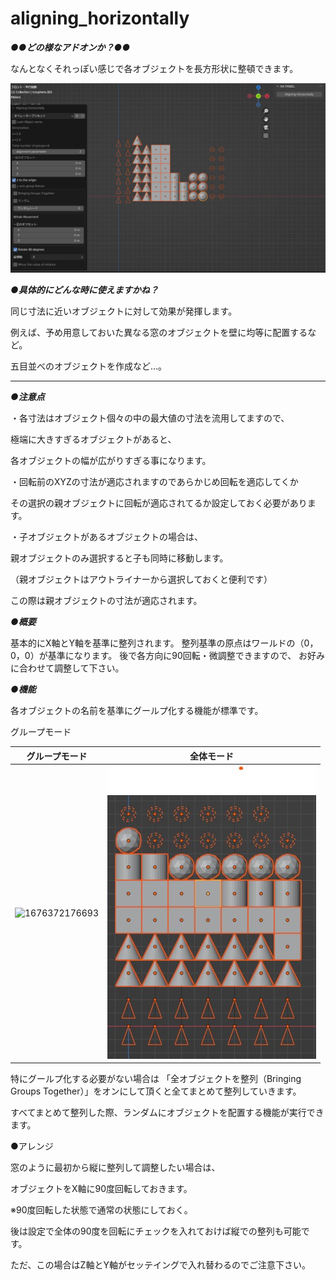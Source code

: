 # aligning_horizontally

***●●どの様なアドオンか？●●***

なんとなくそれっぽい感じで各オブジェクトを長方形状に整頓できます。

![1676371859682](image/README/1676371859682.png)

***●具体的にどんな時に使えますかね？***

同じ寸法に近いオブジェクトに対して効果が発揮します。

例えば、予め用意しておいた異なる窓のオブジェクトを壁に均等に配置するなど。

五目並べのオブジェクトを作成など…。

---

***●注意点***

・各寸法はオブジェクト個々の中の最大値の寸法を流用してますので、

極端に大きすぎるオブジェクトがあると、

各オブジェクトの幅が広がりすぎる事になります。

・回転前のXYZの寸法が適応されますのであらかじめ回転を適応してくか

その選択の親オブジェクトに回転が適応されてるか設定しておく必要があります。

・子オブジェクトがあるオブジェクトの場合は、

親オブジェクトのみ選択すると子も同時に移動します。

（親オブジェクトはアウトライナーから選択しておくと便利です）

この際は親オブジェクトの寸法が適応されます。

***●概要***

基本的にX軸とY軸を基準に整列されます。
整列基準の原点はワールドの（0，0，0）が基準になります。
後で各方向に90回転・微調整できますので、
お好みに合わせて調整して下さい。

***●機能***

各オブジェクトの名前を基準にグールプ化する機能が標準です。

グループモード

| グループモード                                                                                                                                                                                       | 全体モード                                     |
| ---------------------------------------------------------------------------------------------------------------------------------------------------------------------------------------------------- | ---------------------------------------------- |
| ![1676372176693](https://file+.vscode-resource.vscode-cdn.net/d%3A/%E3%83%9E%E3%82%A4%E3%83%89%E3%83%A9%E3%82%A4%E3%83%96/blender%20scrpt/addons/aligning_horizontally/image/README/1676372176693.png) | ![1676372269542](image/README/1676372269542.png) |

特にグールプ化する必要がない場合は
「全オブジェクトを整列（Bringing Groups Together）」をオンにして頂くと全てまとめて整列していきます。

すべてまとめて整列した際、ランダムにオブジェクトを配置する機能が実行できます。

●アレンジ

窓のように最初から縦に整列して調整したい場合は、

オブジェクトをX軸に90度回転しておきます。

※90度回転した状態で通常の状態にしておく。

後は設定で全体の90度を回転にチェックを入れておけば縦での整列も可能です。

ただ、この場合はZ軸とY軸がセッテイングで入れ替わるのでご注意下さい。
